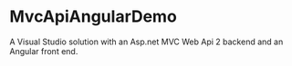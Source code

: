 # MvcApiAngularDemo
A Visual Studio solution with an Asp.net MVC Web Api 2 backend and an Angular front end.
